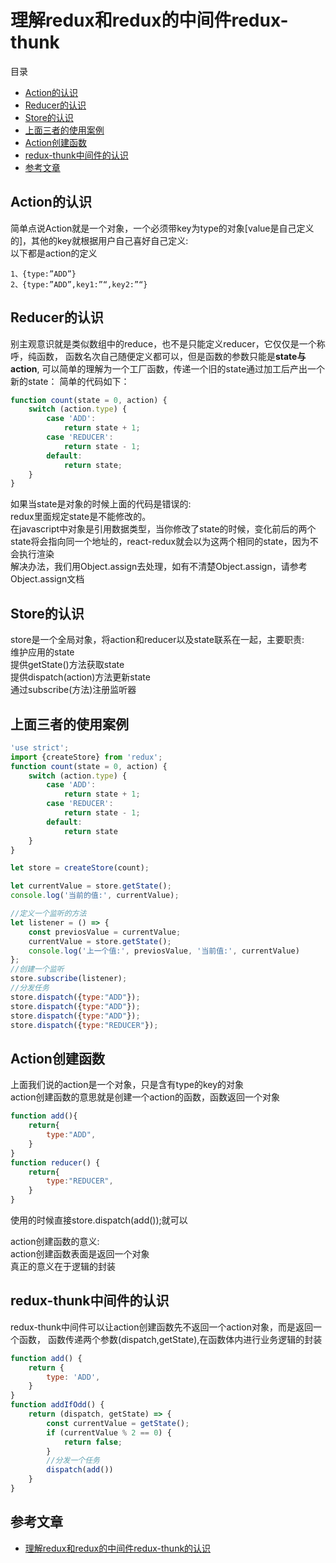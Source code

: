 # 理解redux和redux的中间件redux-thunk

目录
- [Action的认识](#Action的认识)
- [Reducer的认识](#Reducer的认识)
- [Store的认识](#Store的认识)
- [上面三者的使用案例](#上面三者的使用案例)
- [Action创建函数](#Action创建函数)
- [redux-thunk中间件的认识](#redux-thunk中间件的认识)
- [参考文章](#参考文章)



## Action的认识
简单点说Action就是一个对象，一个必须带key为type的对象[value是自己定义的]，其他的key就根据用户自己喜好自己定义:                      
以下都是action的定义 
```
1、{type:”ADD”}
2、{type:”ADD”,key1:”“,key2:”“}
```

## Reducer的认识
别主观意识就是类似数组中的reduce，也不是只能定义reducer，它仅仅是一个称呼，纯函数，
函数名次自己随便定义都可以，但是函数的参数只能是**state与action**,
可以简单的理解为一个工厂函数，传递一个旧的state通过加工后产出一个新的state：
简单的代码如下：                    
```js
function count(state = 0, action) {
    switch (action.type) {
        case 'ADD':
            return state + 1;
        case 'REDUCER':
            return state - 1;
        default:
            return state;
    }
}
```
如果当state是对象的时候上面的代码是错误的:                                
redux里面规定state是不能修改的。                               
在javascript中对象是引用数据类型，当你修改了state的时候，变化前后的两个state将会指向同一个地址的，react-redux就会以为这两个相同的state，因为不会执行渲染                              
解决办法，我们用Object.assign去处理，如有不清楚Object.assign，请参考Object.assign文档                              

## Store的认识
store是一个全局对象，将action和reducer以及state联系在一起，主要职责:                                      
维护应用的state                                      
提供getState()方法获取state                                       
提供dispatch(action)方法更新state                                     
通过subscribe(方法)注册监听器                                        

## 上面三者的使用案例
```js
'use strict';
import {createStore} from 'redux';
function count(state = 0, action) {
    switch (action.type) {
        case 'ADD':
            return state + 1;
        case 'REDUCER':
            return state - 1;
        default:
            return state
    }
}

let store = createStore(count);

let currentValue = store.getState();
console.log('当前的值:', currentValue);

//定义一个监听的方法
let listener = () => {
    const previosValue = currentValue;
    currentValue = store.getState();
    console.log('上一个值:', previosValue, '当前值:', currentValue)
};
//创建一个监听
store.subscribe(listener);
//分发任务
store.dispatch({type:"ADD"});
store.dispatch({type:"ADD"});
store.dispatch({type:"ADD"});
store.dispatch({type:"REDUCER"});
```

## Action创建函数
上面我们说的action是一个对象，只是含有type的key的对象                           
action创建函数的意思就是创建一个action的函数，函数返回一个对象                           
```js
function add(){
    return{
        type:"ADD",
    }
}
function reducer() {
    return{
        type:"REDUCER",
    }
}
```
使用的时候直接store.dispatch(add());就可以                        

action创建函数的意义:                      
action创建函数表面是返回一个对象                             
真正的意义在于逻辑的封装                                


## redux-thunk中间件的认识
redux-thunk中间件可以让action创建函数先不返回一个action对象，而是返回一个函数，
函数传递两个参数(dispatch,getState),在函数体内进行业务逻辑的封装
```js
function add() {
    return {
        type: 'ADD',
    }
}
function addIfOdd() {
    return (dispatch, getState) => {
        const currentValue = getState();
        if (currentValue % 2 == 0) {
            return false;
        }
        //分发一个任务
        dispatch(add())
    }
}
```



## 参考文章
- [理解redux和redux的中间件redux-thunk的认识](https://blog.csdn.net/kuangshp128/article/details/67632683)
